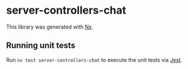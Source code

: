 # server-controllers-chat

This library was generated with [Nx](https://nx.dev).

## Running unit tests

Run `nx test server-controllers-chat` to execute the unit tests via [Jest](https://jestjs.io).

